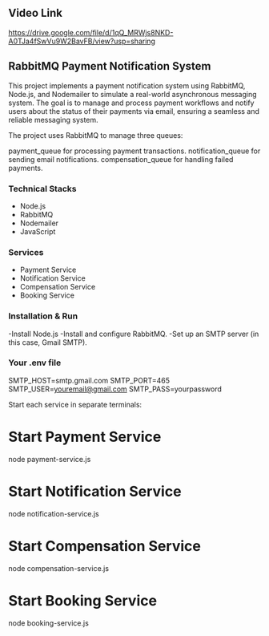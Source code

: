 ## Video Link

https://drive.google.com/file/d/1qQ_MRWjs8NKD-A0TJa4fSwVu9W2BavFB/view?usp=sharing

## RabbitMQ Payment Notification System

This project implements a payment notification system using RabbitMQ, Node.js, and Nodemailer to simulate a real-world asynchronous messaging system. 
The goal is to manage and process payment workflows and notify users about the status of their payments via email, ensuring a seamless and reliable messaging system.

The project uses RabbitMQ to manage three queues:

payment_queue for processing payment transactions.
notification_queue for sending email notifications.
compensation_queue for handling failed payments.

### Technical Stacks

- Node.js
- RabbitMQ
- Nodemailer
- JavaScript


### Services

- Payment Service
- Notification Service
- Compensation Service
- Booking Service


### Installation & Run

-Install Node.js 
-Install and configure RabbitMQ.
-Set up an SMTP server (in this case, Gmail SMTP).

### Your .env file
SMTP_HOST=smtp.gmail.com
SMTP_PORT=465
SMTP_USER=youremail@gmail.com
SMTP_PASS=yourpassword

Start each service in separate terminals:

# Start Payment Service
node payment-service.js

# Start Notification Service
node notification-service.js

# Start Compensation Service
node compensation-service.js

# Start Booking Service
node booking-service.js



